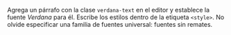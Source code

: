 Agrega un párrafo con la clase `verdana-text` en el editor y establece la fuente _Verdana_ para él. Escribe los estilos dentro de la etiqueta `<style>`. No olvide especificar una familia de fuentes universal: fuentes sin remates.
